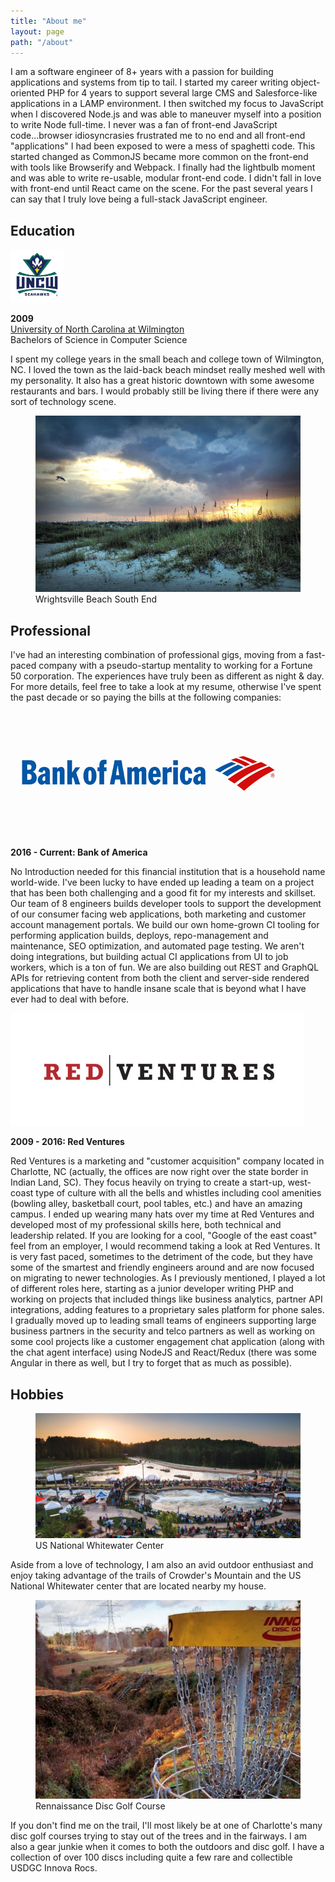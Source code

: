 ```yaml
---
title: "About me"
layout: page
path: "/about"
---
```

I am a software engineer of 8+ years with a passion for building applications and systems from tip to tail.  I started my career writing object-oriented PHP for 4 years to support several large CMS and Salesforce-like applications in a LAMP environment. I then switched my focus to JavaScript when I discovered Node.js and was able to maneuver myself into a position to write Node full-time. I never was a fan of front-end JavaScript code...browser idiosyncrasies frustrated me to no end and all front-end "applications" I had been exposed to were a mess of spaghetti code.  This started changed as CommonJS became more common on the front-end with tools like Browserify and Webpack. I finally had the lightbulb moment and was able to write re-usable, modular front-end code. I didn't fall in love with front-end until React came on the scene. For the past several years I can say that I truly love being a full-stack JavaScript engineer.


## Education

<figure class="floatLeft" style="margin:0;">
  <img height="85px;" width="85px;" src="./uncw-logo.jpg" alt="UNCW logo" />
</figure>

**2009**<br />
[University of North Carolina at Wilmington](http://uncw.edu/)<br />
Bachelors of Science in Computer Science

I spent my college years in the small beach and college town of Wilmington, NC.  I loved the town as the laid-back beach mindset really meshed well with my personality.  It also has a great historic downtown with some awesome restaurants and bars.  I would probably still be living there if there were any sort of technology scene.

<figure>
  <img src="./wrightsville-beach-south-end.jpg" alt="Wrightsville Beach South End" />
  <figcaption>Wrightsville Beach South End</figcaption>
</figure>

## Professional

I've had an interesting combination of professional gigs, moving from a fast-paced company with a pseudo-startup mentality to working for a Fortune 50 corporation.  The experiences have truly been as different as night & day.  For more details, feel free to take a look at my resume, otherwise I've spent the past decade or so paying the bills at the following companies:

<img src="./boa-logo.jpg" alt="Bank of America logo" />

**2016 - Current: Bank of America**

No Introduction needed for this financial institution that is a household name world-wide.  I've been lucky to have ended up leading a team on a project that has been both challenging and a good fit for my interests and skillset.  Our team of 8 engineers builds developer tools to support the development of our consumer facing web applications, both marketing and customer account management portals.  We build our own home-grown CI tooling for performing application builds, deploys, repo-management and maintenance, SEO optimization, and automated page testing. We aren't doing integrations, but building actual CI applications from UI to job workers, which is a ton of fun.  We are also building out REST and GraphQL APIs for retrieving content from both the client and server-side rendered applications that have to handle insane scale that is beyond what I have ever had to deal with before.

<img src="./redventures-logo.jpg" alt="Red Ventures Logo" />

**2009 - 2016: Red Ventures**

Red Ventures is a marketing and "customer acquisition" company located in Charlotte, NC (actually, the offices are now right over the state border in Indian Land, SC).  They focus heavily on trying to create a start-up, west-coast type of culture with all the bells and whistles including cool amenities (bowling alley, basketball court, pool tables, etc.) and have an amazing campus.  I ended up wearing many hats over my time at Red Ventures and developed most of my professional skills here, both technical and leadership related.  If you are looking for a cool, "Google of the east coast" feel from an employer, I would recommend taking a look at Red Ventures.  It is very fast paced, sometimes to the detriment of the code, but they have some of the smartest and friendly engineers around and are now focused on migrating to newer technologies.  As I previously mentioned, I played a lot of different roles here, starting as a junior developer writing PHP and working on projects that included things like business analytics, partner API integrations, adding features to a proprietary sales platform for phone sales.  I gradually moved up to leading small teams of engineers supporting large business partners in the security and telco partners as well as working on some cool projects like a customer engagement chat application (along with the chat agent interface) using NodeJS and React/Redux (there was some Angular in there as well, but I try to forget that as much as possible).

## Hobbies

<figure>
<img height="200" src="./usncw.jpg" alt="US National Whitewater Center" />
<figcaption>US National Whitewater Center</figcaption>
</figure>

Aside from a love of technology, I am also an avid outdoor enthusiast and enjoy taking advantage of the trails of Crowder's Mountain and the US National Whitewater center that are located nearby my house.

<figure class="floatRight">
  <img src="./discgolf-renny.jpg" alt="Renny Disc Golf Hole 18" />
  <figcaption>Rennaissance Disc Golf Course</figcaption>
</figure>

If you don't find me on the trail, I'll most likely be at one of Charlotte's many disc golf courses trying to stay out of the trees and in the fairways.  I am also a gear junkie when it comes to both the outdoors and disc golf.  I have a collection of over 100 discs including quite a few rare and collectible USDGC Innova Rocs.


